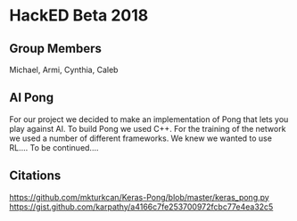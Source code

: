 # HackED Beta 2018

## Group Members
Michael, Armi, Cynthia, Caleb

## AI Pong
For our project we decided to make an implementation of Pong that lets you play
against AI. To build Pong we used C++. For the training of the network we used 
a number of different frameworks. We knew we wanted to use RL.... To be continued....

## Citations
https://github.com/mkturkcan/Keras-Pong/blob/master/keras_pong.py
https://gist.github.com/karpathy/a4166c7fe253700972fcbc77e4ea32c5